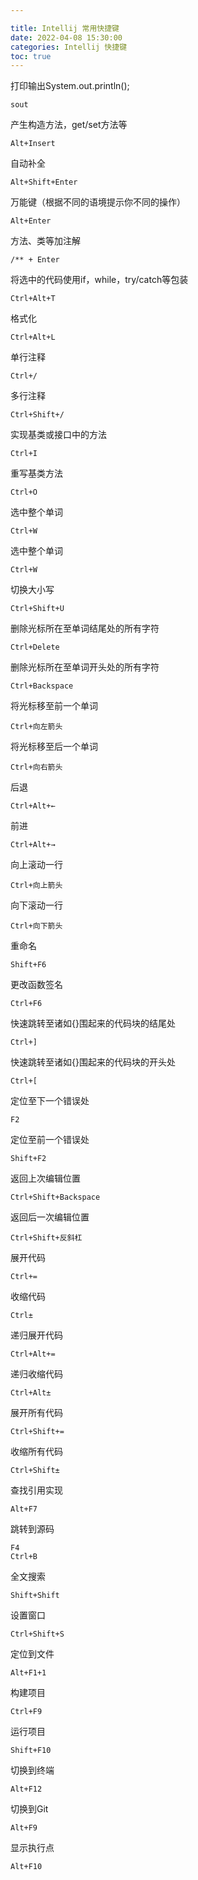 ```yaml
---

title: Intellij 常用快捷键
date: 2022-04-08 15:30:00
categories: Intellij 快捷键
toc: true
---
```




打印输出System.out.println();

```
sout
```

产生构造方法，get/set方法等

```
Alt+Insert
```

<!--more-->

自动补全

```
Alt+Shift+Enter
```

万能键（根据不同的语境提示你不同的操作）

```
Alt+Enter
```

方法、类等加注解

```
/** + Enter
```

将选中的代码使用if，while，try/catch等包装

```
Ctrl+Alt+T
```

格式化

```
Ctrl+Alt+L
```

单行注释

```
Ctrl+/
```

多行注释

```
Ctrl+Shift+/
```

实现基类或接口中的方法

```
Ctrl+I
```

重写基类方法

```
Ctrl+O
```

选中整个单词

```
Ctrl+W
```

选中整个单词

```
Ctrl+W
```

切换大小写

```
Ctrl+Shift+U
```

删除光标所在至单词结尾处的所有字符

```
Ctrl+Delete
```

删除光标所在至单词开头处的所有字符

```
Ctrl+Backspace
```

将光标移至前一个单词

```
Ctrl+向左箭头
```

将光标移至后一个单词

```
Ctrl+向右箭头
```

后退

```
Ctrl+Alt+←
```

前进

```
Ctrl+Alt+→
```

向上滚动一行

```
Ctrl+向上箭头
```

向下滚动一行

```
Ctrl+向下箭头
```

重命名

```
Shift+F6
```

更改函数签名

```
Ctrl+F6
```

快速跳转至诸如{}围起来的代码块的结尾处

```
Ctrl+]
```

快速跳转至诸如{}围起来的代码块的开头处

```
Ctrl+[
```

定位至下一个错误处

```
F2
```

定位至前一个错误处

```
Shift+F2
```

返回上次编辑位置

```
Ctrl+Shift+Backspace
```

返回后一次编辑位置

```
Ctrl+Shift+反斜杠
```

展开代码

```
Ctrl+=
```

收缩代码

```
Ctrl±
```

递归展开代码

```
Ctrl+Alt+=
```

递归收缩代码

```
Ctrl+Alt±
```

展开所有代码

```
Ctrl+Shift+=
```

收缩所有代码

```
Ctrl+Shift±
```

查找引用实现

```
Alt+F7
```

跳转到源码

```
F4
Ctrl+B
```

全文搜索

```
Shift+Shift
```

设置窗口

```
Ctrl+Shift+S
```

定位到文件

```
Alt+F1+1
```

构建项目

```
Ctrl+F9
```

运行项目

```
Shift+F10
```

切换到终端

```
Alt+F12
```

切换到Git

```
Alt+F9
```

显示执行点

```
Alt+F10
```

